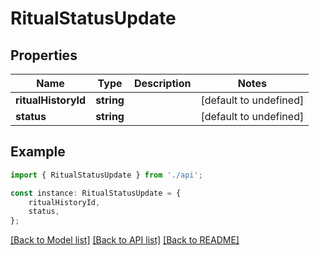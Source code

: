 # RitualStatusUpdate


## Properties

Name | Type | Description | Notes
------------ | ------------- | ------------- | -------------
**ritualHistoryId** | **string** |  | [default to undefined]
**status** | **string** |  | [default to undefined]

## Example

```typescript
import { RitualStatusUpdate } from './api';

const instance: RitualStatusUpdate = {
    ritualHistoryId,
    status,
};
```

[[Back to Model list]](../README.md#documentation-for-models) [[Back to API list]](../README.md#documentation-for-api-endpoints) [[Back to README]](../README.md)
